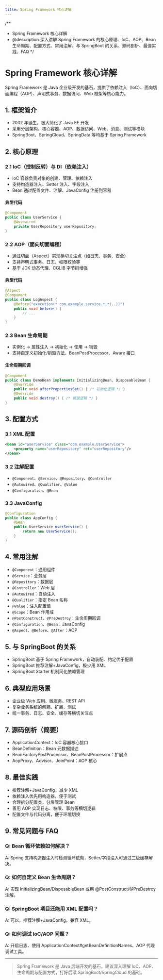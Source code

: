 ```yaml
---
title: Spring Framework 核心详解
---
```


/**
 * Spring Framework 核心详解
 * @description 深入讲解 Spring Framework 的核心原理、IoC、AOP、Bean 生命周期、配置方式、常用注解、与 SpringBoot 的关系、源码剖析、最佳实践、FAQ
 */

# Spring Framework 核心详解

Spring Framework 是 Java 企业级开发的基石，提供了依赖注入（IoC）、面向切面编程（AOP）、声明式事务、数据访问、Web 框架等核心能力。

## 1. 框架简介
- 2002 年诞生，极大简化了 Java EE 开发
- 采用分层架构，核心容器、AOP、数据访问、Web、消息、测试等模块
- SpringBoot、SpringCloud、SpringData 等均基于 Spring Framework

## 2. 核心原理

### 2.1 IoC（控制反转）与 DI（依赖注入）
- IoC 容器负责对象的创建、管理、依赖注入
- 支持构造器注入、Setter 注入、字段注入
- Bean 通过配置文件、注解、JavaConfig 注册到容器

#### 典型代码
```java
@Component
public class UserService {
    @Autowired
    private UserRepository userRepository;
}
```

### 2.2 AOP（面向切面编程）
- 通过切面（Aspect）实现横切关注点（如日志、事务、安全）
- 支持声明式事务、日志、权限校验等
- 基于 JDK 动态代理、CGLIB 字节码增强

#### 典型代码
```java
@Aspect
@Component
public class LogAspect {
    @Before("execution(* com.example.service.*.*(..))")
    public void before() {
        // ...
    }
}
```

### 2.3 Bean 生命周期
- 实例化 -> 属性注入 -> 初始化 -> 使用 -> 销毁
- 支持自定义初始化/销毁方法、BeanPostProcessor、Aware 接口

#### 生命周期回调
```java
@Component
public class DemoBean implements InitializingBean, DisposableBean {
    @Override
    public void afterPropertiesSet() { /* 初始化逻辑 */ }
    @Override
    public void destroy() { /* 销毁逻辑 */ }
}
```

## 3. 配置方式

### 3.1 XML 配置
```xml
<bean id="userService" class="com.example.UserService">
    <property name="userRepository" ref="userRepository"/>
</bean>
```

### 3.2 注解配置
- `@Component`、`@Service`、`@Repository`、`@Controller`
- `@Autowired`、`@Qualifier`、`@Value`
- `@Configuration`、`@Bean`

### 3.3 JavaConfig
```java
@Configuration
public class AppConfig {
    @Bean
    public UserService userService() {
        return new UserService();
    }
}
```

## 4. 常用注解
- `@Component`：通用组件
- `@Service`：业务层
- `@Repository`：数据层
- `@Controller`：Web 层
- `@Autowired`：自动注入
- `@Qualifier`：指定 Bean 名称
- `@Value`：注入配置值
- `@Scope`：Bean 作用域
- `@PostConstruct`、`@PreDestroy`：生命周期回调
- `@Configuration`、`@Bean`：JavaConfig
- `@Aspect`、`@Before`、`@After`：AOP

## 5. 与 SpringBoot 的关系
- SpringBoot 基于 Spring Framework，自动装配、约定优于配置
- SpringBoot 推荐注解+JavaConfig，极少用 XML
- SpringBoot Starter 机制简化依赖管理

## 6. 典型应用场景
- 企业级 Web 应用、微服务、REST API
- 复杂业务系统的解耦、扩展、测试
- 统一事务、日志、安全、缓存等横切关注点

## 7. 源码剖析（简要）
- ApplicationContext：IoC 容器核心接口
- BeanDefinition：Bean 元数据描述
- BeanFactoryPostProcessor、BeanPostProcessor：扩展点
- AopProxy、Advisor、JoinPoint：AOP 核心

## 8. 最佳实践
- 推荐注解+JavaConfig，减少 XML
- 依赖注入优先用构造器，便于测试
- 合理拆分配置类，分层管理 Bean
- 善用 AOP 实现日志、权限、事务等横切逻辑
- 配置文件与代码分离，便于环境切换

## 9. 常见问题与 FAQ

### Q: Bean 循环依赖如何解决？
A: Spring 支持构造器注入时检测循环依赖，Setter/字段注入可通过三级缓存解决。

### Q: 如何自定义 Bean 生命周期？
A: 实现 InitializingBean/DisposableBean 或用 @PostConstruct/@PreDestroy 注解。

### Q: SpringBoot 项目还能用 XML 配置吗？
A: 可以，推荐注解+JavaConfig，兼容 XML。

### Q: 如何调试 IoC/AOP 问题？
A: 开启日志、使用 ApplicationContext#getBeanDefinitionNames、AOP 代理调试工具。

---

> Spring Framework 是 Java 后端开发的基石，建议深入理解 IoC、AOP、生命周期与配置方式，打好后续 SpringBoot/SpringCloud 的基础。 